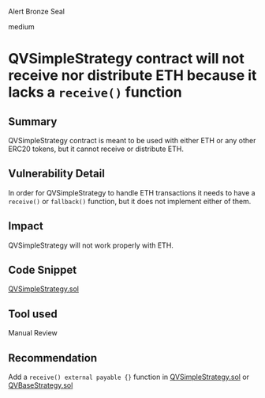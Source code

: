 Alert Bronze Seal

medium

# QVSimpleStrategy contract will not receive nor distribute ETH because it lacks a `receive()` function
## Summary

QVSimpleStrategy contract is meant to be used with either ETH or any other ERC20 tokens, but it cannot receive or distribute ETH.

## Vulnerability Detail

In order for QVSimpleStrategy to handle ETH transactions it needs to have a `receive()` or `fallback()` function, but it does not implement either of them.

## Impact

QVSimpleStrategy will not work properly with ETH.

## Code Snippet

[QVSimpleStrategy.sol](https://github.com/sherlock-audit/2023-09-Gitcoin/blob/main/allo-v2/contracts/strategies/qv-simple/QVSimpleStrategy.sol#L23)

## Tool used

Manual Review

## Recommendation

Add a `receive() external payable {}` function in [QVSimpleStrategy.sol](https://github.com/sherlock-audit/2023-09-Gitcoin/blob/main/allo-v2/contracts/strategies/qv-simple/QVSimpleStrategy.sol) or [QVBaseStrategy.sol](https://github.com/sherlock-audit/2023-09-Gitcoin/blob/main/allo-v2/contracts/strategies/qv-base/QVBaseStrategy.sol)